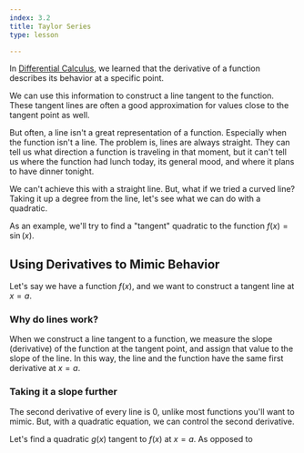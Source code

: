 ```yaml
---
index: 3.2
title: Taylor Series
type: lesson

---
```


In [Differential Calculus](/learn/calculus/differential), we learned that the derivative of a function describes its behavior at a specific point.

We can use this information to construct a line tangent to the function. These tangent lines are often a good approximation for values close to the tangent point as well.

But often, a line isn't a great representation of a function. Especially when the function isn't a line. The problem is, lines are always straight. They can tell us what direction a function is traveling in that moment, but it can't tell us where the function  had lunch today, its general mood, and where it plans to have dinner tonight.

We can't achieve this with a straight line. But, what if we tried a curved line? Taking it up a degree from the line, let's see what we can do with a quadratic.

As an example, we'll try to find a "tangent" quadratic to the  function $f(x) = \sin(x).$

## Using Derivatives to Mimic Behavior

Let's say we have a function $f(x)$, and we want to construct a tangent line at $x=a$.

### Why do lines work?
When we construct a line tangent to a function, we measure the slope (derivative) of the function at the tangent point, and assign that value to the slope of the line. In this way, the line and the function have the same first derivative at $x=a$.
### Taking it a slope further
The second derivative of every line is 0, unlike most functions you'll want to mimic. But, with a quadratic equation, we can control the second derivative.

Let's find a quadratic $g(x)$ tangent to $f(x)$ at $x=a$.
As opposed to
<!--stackedit_data:
eyJoaXN0b3J5IjpbLTEyMjU3NzAzMzUsLTI0NTYyNjEwMCwtMT
cwODI0MDAzOSw0ODc4NTk5MTksMzY2ODMyMDc0LDY4Nzk0Njg5
OCwxODI5OTk1MDEsMTgxMjQ2MDAzNSwtMTE4NjgxOTUxMywtMT
cxMzc0MDU2MSwtMTE3OTY0OTczNywtMjcyNzg0ODk0LDExNzg4
NTgyMSwtOTk1NjkyOTczLC0xMTc0MTAwNjM1XX0=
-->